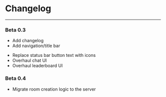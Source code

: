 # Changelog
---
### Beta 0.3
+ Add changelog
+ Add navigation/title bar
* Replace status bar button text with icons
* Overhaul chat UI
* Overhaul leaderboard UI

### Beta 0.4
* Migrate room creation logic to the server